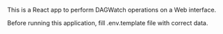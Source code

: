 This is a React app to perform DAGWatch operations on a Web interface.

Before running this application, fill .env.template file with correct data.